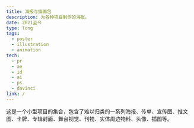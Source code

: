 ```yaml
---
title: 海报与插画包
description: 为各种项目制作的海报。
date: 2021至今
type: long
tags:
  - poster
  - illustration
  - animation
tech:
  - pr
  - ae
  - id
  - ai
  - ps
  - davinci
link: /
---
```



这是一个小型项目的集合，包含了难以归类的一系列海报、传单、宣传图、推文图、卡牌、专辑封面、舞台视觉、刊物、实体周边物料、头像、插图等。
